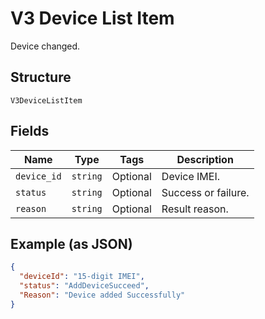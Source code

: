 
# V3 Device List Item

Device changed.

## Structure

`V3DeviceListItem`

## Fields

| Name | Type | Tags | Description |
|  --- | --- | --- | --- |
| `device_id` | `string` | Optional | Device IMEI. |
| `status` | `string` | Optional | Success or failure. |
| `reason` | `string` | Optional | Result reason. |

## Example (as JSON)

```json
{
  "deviceId": "15-digit IMEI",
  "status": "AddDeviceSucceed",
  "Reason": "Device added Successfully"
}
```

